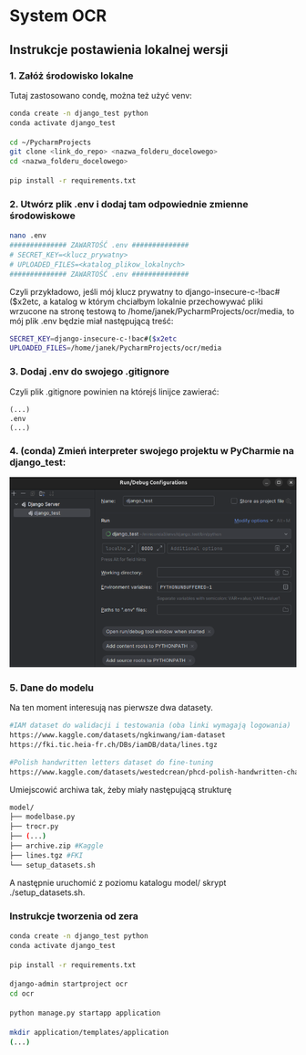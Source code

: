 # System OCR

## Instrukcje postawienia lokalnej wersji
### 1. Załóż środowisko lokalne
Tutaj zastosowano condę, można też użyć venv:
```bash
conda create -n django_test python
conda activate django_test

cd ~/PycharmProjects
git clone <link_do_repo> <nazwa_folderu_docelowego>
cd <nazwa_folderu_docelowego>

pip install -r requirements.txt
```
### 2. Utwórz plik .env i dodaj tam odpowiednie zmienne środowiskowe
```bash
nano .env
############## ZAWARTOŚĆ .env ##############
# SECRET_KEY=<klucz_prywatny>
# UPLOADED_FILES=<katalog_plikow_lokalnych>
############## ZAWARTOŚĆ .env ##############
```
Czyli przykładowo, jeśli mój klucz prywatny to django-insecure-c-!bac#($x2etc, a katalog w którym
chciałbym lokalnie przechowywać pliki wrzucone na stronę testową to /home/janek/PycharmProjects/ocr/media,
to mój plik .env będzie miał następującą treść:
```bash
SECRET_KEY=django-insecure-c-!bac#($x2etc
UPLOADED_FILES=/home/janek/PycharmProjects/ocr/media
```
### 3. Dodaj .env do swojego .gitignore
Czyli plik .gitignore powinien na którejś linijce zawierać:
```angular2html
(...)
.env
(...)
```
### 4. (conda) Zmień interpreter swojego projektu w PyCharmie na django_test:
![Ustawienia interpretera](interpreter.png)

### 5. Dane do modelu
Na ten moment interesują nas pierwsze dwa datasety.
```bash
#IAM dataset do walidacji i testowania (oba linki wymagają logowania)
https://www.kaggle.com/datasets/ngkinwang/iam-dataset
https://fki.tic.heia-fr.ch/DBs/iamDB/data/lines.tgz
```
```bash
#Polish handwritten letters dataset do fine-tuning
https://www.kaggle.com/datasets/westedcrean/phcd-polish-handwritten-characters-database
```
Umiejscowić archiwa tak, żeby miały następującą strukturę
```bash
model/
├── modelbase.py
├── trocr.py
├── (...)
├── archive.zip #Kaggle
├── lines.tgz #FKI
└── setup_datasets.sh
```
A następnie uruchomić z poziomu katalogu model/ skrypt ./setup_datasets.sh.

### Instrukcje tworzenia od zera
```bash
conda create -n django_test python
conda activate django_test

pip install -r requirements.txt

django-admin startproject ocr
cd ocr

python manage.py startapp application

mkdir application/templates/application
(...)
```